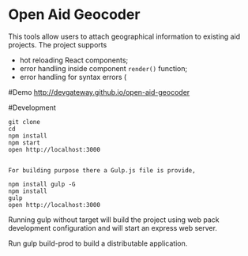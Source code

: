 Open Aid Geocoder
=====================

This tools allow users to attach geographical information to existing aid projects. 
 The project supports 
* hot reloading React components;
* error handling inside component `render()` function;
* error handling for syntax errors (


#Demo
http://devgateway.github.io/open-aid-geocoder


#Development

```
git clone 
cd  
npm install
npm start 
open http://localhost:3000


For building purpose there a Gulp.js file is provide, 

npm install gulp -G
npm install 
gulp 
open http://localhost:3000

``` 

Running gulp without target will build the project using web pack development configuration and will start an express web server.
 
Run gulp build-prod to build a distributable application.

